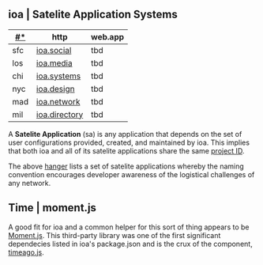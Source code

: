 ## ioa | Satelite Application Systems

| [#*](https://wut.app) | http                                   | web.app |
| --------------------- | -------------------------------------- | ------- |
| sfc                   | [ioa.social](https://ioa.social)       | tbd     |
| los                   | [ioa.media](https://ioa.media)         | tbd     |
| chi                   | [ioa.systems](https://ioa.systems)     | tbd     |
| nyc                   | [ioa.design](https://ioa.design)       | tbd     |
| mad                   | [ioa.network](https://ioa.network)     | tbd     |
| mil                   | [ioa.directory](https://ioa.directory) | tbd     |

A **Satelite Application** (sa) is any application that depends on the set of user configurations provided, created, and maintained by ioa. This implies that both ioa and all of its satelite applications share the same [project ID]().

The above [hanger]() lists a set of satelite applications whereby the naming convention encourages developer awareness of the logistical challenges of any network.

## Time | moment.js

A good fit for ioa and a common helper for this sort of thing appears to be [Moment.js](https://momentjs.com/). This third-party library was one of the first significant dependecies listed in ioa's package.json and is the crux of the component, [timeago.js]().